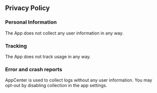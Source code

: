 ## Privacy Policy

### Personal Information
The App does not collect any user information in any way.

### Tracking
The App does not track usage in any way.

### Error and crash reports
AppCenter is used to collect logs without any user information. You may opt-out by disabling collection in the app settings.
